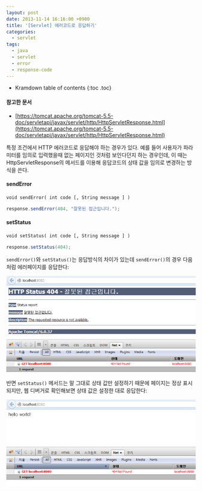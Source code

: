 ```yaml
---
layout: post
date: 2013-11-14 16:16:00 +0900
title: '[Servlet] 에러코드로 응답하기'
categories:
  - servlet
tags:
  - java
  - servlet
  - error
  - response-code
---
```


* Kramdown table of contents
{:toc .toc}

#### 참고한 문서

- [https://tomcat.apache.org/tomcat-5.5-doc/servletapi/javax/servlet/http/HttpServletResponse.html](https://tomcat.apache.org/tomcat-5.5-doc/servletapi/javax/servlet/http/HttpServletResponse.html)

특정 조건에서 HTTP 에러코드로 응답해야 하는 경우가 있다. 예를 들어 사용자가 파라미터를 임의로 입력했을때 없는 페이지인 것처럼 보인다던지 하는 경우인데, 이 때는 HttpServletResponse의 메서드를 이용해 응답코드의 상태 값을 임의로 변경하는 방식을 쓴다.

#### sendError

```
void sendError( int code [, String message ] )
```

```java
response.sendError(404, "잘못된 접근입니다.");
```

#### setStatus

```
void setStatus( int code [, String message ] )
```

```java
response.setStatus(404);
```

`sendError()`와 `setStatus()`는 응답방식의 차이가 있는데 `sendError()`의 경우 다음처럼 에러페이지를 응답한다:

![](/images/response-error-1.png)

반면 `setStatus()` 메서드는 말 그대로 상태 값만 설정하기 때문에 페이지는 정상 표시되지만, 웹 디버거로 확인해보면 상태 값은 설정한 대로 응답한다:

![](/images/response-error-2.png)
